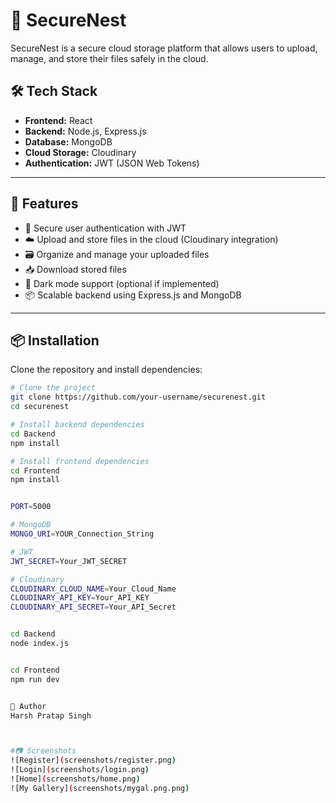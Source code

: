 # 🔐 SecureNest

SecureNest is a secure cloud storage platform that allows users to upload, manage, and store their files safely in the cloud.

## 🛠️ Tech Stack

- **Frontend:** React  
- **Backend:** Node.js, Express.js  
- **Database:** MongoDB  
- **Cloud Storage:** Cloudinary  
- **Authentication:** JWT (JSON Web Tokens)

---

## 🚀 Features

- 🔐 Secure user authentication with JWT  
- ☁️ Upload and store files in the cloud (Cloudinary integration)  
- 🗃️ Organize and manage your uploaded files  
- 📥 Download stored files  
- 🌙 Dark mode support (optional if implemented)  
- 📦 Scalable backend using Express.js and MongoDB

---

## 📦 Installation

Clone the repository and install dependencies:

```bash
# Clone the project
git clone https://github.com/your-username/securenest.git
cd securenest

# Install backend dependencies
cd Backend
npm install

# Install frontend dependencies
cd Frontend
npm install


PORT=5000

# MongoDB
MONGO_URI=YOUR_Connection_String

# JWT
JWT_SECRET=Your_JWT_SECRET

# Cloudinary
CLOUDINARY_CLOUD_NAME=Your_Cloud_Name
CLOUDINARY_API_KEY=Your_API_KEY
CLOUDINARY_API_SECRET=Your_API_Secret


cd Backend
node index.js


cd Frontend
npm run dev


👤 Author
Harsh Pratap Singh



#📷 Screenshots
![Register](screenshots/register.png)
![Login](screenshots/login.png)
![Home](screenshots/home.png)
![My Gallery](screenshots/mygal.png.png)